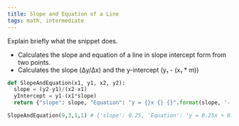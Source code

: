 ```yaml
---
title: Slope and Equation of a Line
tags: math, intermediate
---
```


Explain briefly what the snippet does.

- Calculates the slope and equation of a line in slope intercept form from two points.
- Calculates the slope (Δy/Δx) and the y-intercept (y₁ - (x₁ * m))

```py
def SlopeAndEquation(x1, y1, x2, y2):
  slope = (y2-y1)/(x2-x1)
  yIntercept = y1-(x1*slope)
  return {"slope": slope, "Equation": "y = {}x {} {}".format(slope, '-' if yIntercept < 0 else '+',  abs(yIntercept))}
```

```py
SlopeAndEquation(9,3,1,1) # {'slope': 0.25, 'Equation': 'y = 0.25x + 0.75'}
```

